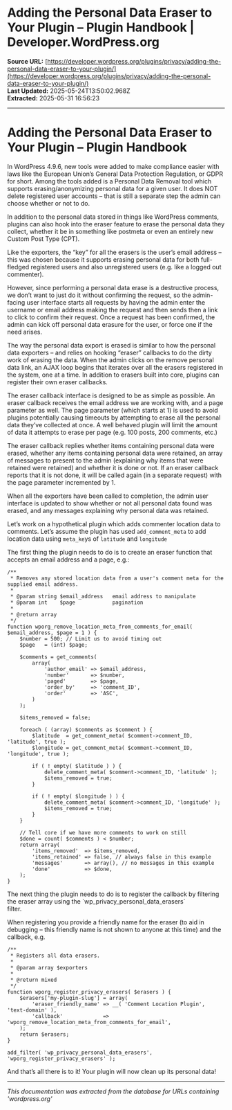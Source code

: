 # Adding the Personal Data Eraser to Your Plugin – Plugin Handbook | Developer.WordPress.org

**Source URL:** [https://developer.wordpress.org/plugins/privacy/adding-the-personal-data-eraser-to-your-plugin/](https://developer.wordpress.org/plugins/privacy/adding-the-personal-data-eraser-to-your-plugin/)  
**Last Updated:** 2025-05-24T13:50:02.968Z  
**Extracted:** 2025-05-31 16:56:23

---

# Adding the Personal Data Eraser to Your Plugin – Plugin Handbook

In WordPress 4.9.6, new tools were added to make compliance easier with laws like the European Union’s General Data Protection Regulation, or GDPR for short. Among the tools added is a Personal Data Removal tool which supports erasing/anonymizing personal data for a given user. It does NOT delete registered user accounts – that is still a separate step the admin can choose whether or not to do.

In addition to the personal data stored in things like WordPress comments, plugins can also hook into the eraser feature to erase the personal data they collect, whether it be in something like postmeta or even an entirely new Custom Post Type (CPT).

Like the exporters, the “key” for all the erasers is the user’s email address – this was chosen because it supports erasing personal data for both full-fledged registered users and also unregistered users (e.g. like a logged out commenter).

However, since performing a personal data erase is a destructive process, we don’t want to just do it without confirming the request, so the admin-facing user interface starts all requests by having the admin enter the username or email address making the request and then sends then a link to click to confirm their request. Once a request has been confirmed, the admin can kick off personal data erasure for the user, or force one if the need arises.

The way the personal data export is erased is similar to how the personal data exporters – and relies on hooking “eraser” callbacks to do the dirty work of erasing the data. When the admin clicks on the remove personal data link, an AJAX loop begins that iterates over all the erasers registered in the system, one at a time. In addition to erasers built into core, plugins can register their own eraser callbacks.

The eraser callback interface is designed to be as simple as possible. An eraser callback receives the email address we are working with, and a page parameter as well. The page parameter (which starts at 1) is used to avoid plugins potentially causing timeouts by attempting to erase all the personal data they’ve collected at once. A well behaved plugin will limit the amount of data it attempts to erase per page (e.g. 100 posts, 200 comments, etc.)

The eraser callback replies whether items containing personal data were erased, whether any items containing personal data were retained, an array of messages to present to the admin (explaining why items that were retained were retained) and whether it is done or not. If an eraser callback reports that it is not done, it will be called again (in a separate request) with the page parameter incremented by 1.

When all the exporters have been called to completion, the admin user interface is updated to show whether or not all personal data found was erased, and any messages explaining why personal data was retained.

Let’s work on a hypothetical plugin which adds commenter location data to comments. Let’s assume the plugin has used `add_comment_meta` to add location data using `meta_ke`ys of `latitude` and `longitude`

The first thing the plugin needs to do is to create an eraser function that accepts an email address and a page, e.g.:

```
/**
 * Removes any stored location data from a user's comment meta for the supplied email address.
 *
 * @param string $email_address   email address to manipulate
 * @param int    $page            pagination
 *
 * @return array
 */
function wporg_remove_location_meta_from_comments_for_email( $email_address, $page = 1 ) {
	$number = 500; // Limit us to avoid timing out
	$page   = (int) $page;

	$comments = get_comments(
		array(
			'author_email' => $email_address,
			'number'       => $number,
			'paged'        => $page,
			'order_by'     => 'comment_ID',
			'order'        => 'ASC',
		)
	);

	$items_removed = false;

	foreach ( (array) $comments as $comment ) {
		$latitude  = get_comment_meta( $comment->comment_ID, 'latitude', true );
		$longitude = get_comment_meta( $comment->comment_ID, 'longitude', true );

		if ( ! empty( $latitude ) ) {
			delete_comment_meta( $comment->comment_ID, 'latitude' );
			$items_removed = true;
		}

		if ( ! empty( $longitude ) ) {
			delete_comment_meta( $comment->comment_ID, 'longitude' );
			$items_removed = true;
		}
	}

	// Tell core if we have more comments to work on still
	$done = count( $comments ) < $number;
	return array(
		'items_removed'  => $items_removed,
		'items_retained' => false, // always false in this example
		'messages'       => array(), // no messages in this example
		'done'           => $done,
	);
}
```

The next thing the plugin needs to do is to register the callback by filtering the eraser array using the \`wp\_privacy\_personal\_data\_erasers\`  
filter.

When registering you provide a friendly name for the eraser (to aid in debugging – this friendly name is not shown to anyone at this time) and the callback, e.g.

```
/**
 * Registers all data erasers.
 *
 * @param array $exporters
 *
 * @return mixed
 */
function wporg_register_privacy_erasers( $erasers ) {
	$erasers['my-plugin-slug'] = array(
		'eraser_friendly_name' => __( 'Comment Location Plugin', 'text-domain' ),
		'callback'             => 'wporg_remove_location_meta_from_comments_for_email',
	);
	return $erasers;
}

add_filter( 'wp_privacy_personal_data_erasers', 'wporg_register_privacy_erasers' );
```

And that’s all there is to it! Your plugin will now clean up its personal data!

---

*This documentation was extracted from the database for URLs containing 'wordpress.org'*
